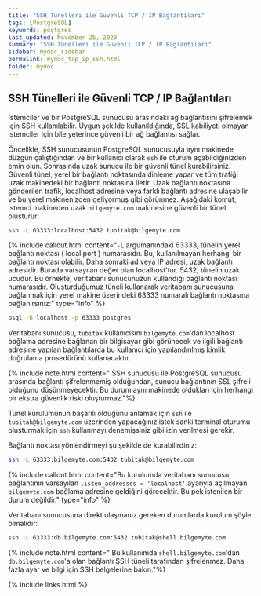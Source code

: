 ```yaml
---
title: "SSH Tünelleri ile Güvenli TCP / IP Bağlantıları"
tags: [PostgreSQL]
keywords: postgres
last_updated: November 25, 2020
summary: "SSH Tünelleri ile Güvenli TCP / IP Bağlantıları"
sidebar: mydoc_sidebar
permalink: mydoc_tcp_ip_ssh.html
folder: mydoc
---
```


## SSH Tünelleri ile Güvenli TCP / IP Bağlantıları

İstemciler ve bir PostgreSQL sunucusu arasındaki ağ bağlantısını şifrelemek için SSH kullanılabilir. Uygun şekilde kullanıldığında, SSL kabiliyeti olmayan istemciler için bile yeterince güvenli bir ağ bağlantısı sağlar.

Öncelikle, SSH sunucusunun PostgreSQL sunucusuyla aynı makinede düzgün çalıştığından ve bir kullanıcı olarak `ssh` ile oturum açabildiğinizden emin olun. Sonrasında uzak sunucu ile bir güvenli tünel kurabilirsiniz. Güvenli tünel, yerel bir bağlantı noktasında dinleme yapar ve tüm trafiği uzak makinedeki bir bağlantı noktasına iletir. Uzak bağlantı noktasına gönderilen trafik, localhost adresine veya farklı bağlantı adresine ulaşabilir ve bu yerel makinenizden geliyormuş gibi görünmez. Aşağıdaki komut, istemci makineden uzak `bilgemyte.com` makinesine güvenli bir tünel oluşturur:

```bash
ssh -L 63333:localhost:5432 tubitak@bilgemyte.com
```

{% include callout.html content="`-L` argumanındaki 63333, tünelin yerel bağlantı noktası ( local port ) numarasıdır. Bu, kullanılmayan herhangi bir bağlantı noktası olabilir. Daha sonraki ad veya IP adresi, uzak bağlantı adresidir. Burada varsayılan değer olan localhost'tur. 5432, tünelin uzak ucudur. Bu örnekte, veritabanı sunucunuzun kullandığı bağlantı noktası numarasıdır. Oluşturduğumuz tüneli kullanarak veritabanı sunucusuna bağlanmak için yerel makine üzerindeki 63333 numaralı bağlantı noktasına bağlanırsınız:" type="info" %}

```bash
psql -h localhost -p 63333 postgres
```

Veritabanı sunucusu, `tubitak` kullanıcısını `bilgemyte.com`'dan localhost bağlama adresine bağlanan bir bilgisayar gibi görünecek ve ilgili bağlantı adresine yapılan bağlantılarda bu kullanıcı için yapılandırılmış kimlik doğrulama prosedürünü kullanacaktır.

{% include note.html content=" SSH sunucusu ile PostgreSQL sunucusu arasında bağlantı şifrelenmemiş olduğundan, sunucu bağlantının SSL şifreli olduğunu düşünmeyecektir. Bu durum aynı makinede oldukları için herhangi bir ekstra güvenlik riski oluşturmaz."%}

Tünel kurulumunun başarılı olduğunu anlamak için `ssh` ile `tubitak@bilgemyte.com` üzerinden yapacağınız istek sanki terminal oturumu oluşturmak için `ssh` kullanmayı denemişsiniz gibi izin verilmesi gerekir.

Bağlantı noktası yönlendirmeyi şu şekilde de kurabilirdiniz:

```bash
ssh -L 63333:bilgemyte.com:5432 tubitak@bilgemyte.com
```

{% include callout.html content="Bu kurulumda veritabanı sunucusu, bağlantının varsayılan `listen_addresses = 'localhost'` ayarıyla açılmayan `bilgemyte.com` bağlama adresine geldiğini görecektir. Bu pek istenilen bir durum değildir." type="info" %}

Veritabanı sunucusuna direkt ulaşmanız gereken durumlarda kurulum şöyle olmalıdır:

```bash
ssh -L 63333:db.bilgemyte.com:5432 tubitak@shell.bilgemyte.com
```

{% include note.html content=" Bu kullanımda `shell.bilgemyte.com`'dan `db.bilgemyte.com`'a olan bağlantı SSH tüneli tarafından şifrelenmez. Daha fazla ayar ve bilgi için SSH belgelerine bakın."%}

{% include links.html %}
